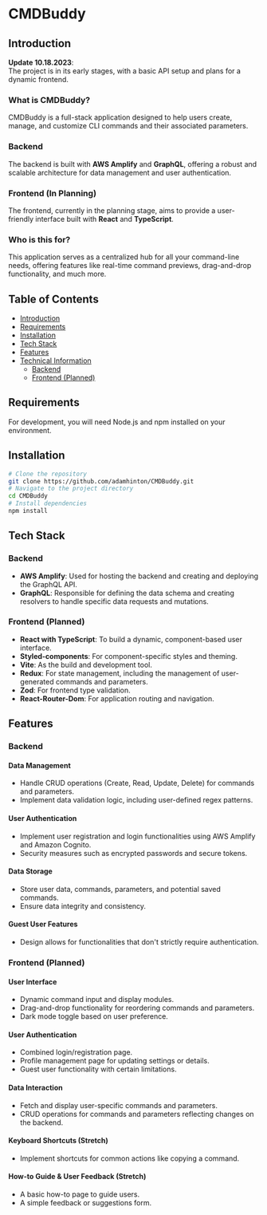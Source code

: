 # CMDBuddy

## Introduction

**Update 10.18.2023**:  
The project is in its early stages, with a basic API setup and plans for a dynamic frontend.

### What is CMDBuddy?
CMDBuddy is a full-stack application designed to help users create, manage, and customize CLI commands and their associated parameters.

### Backend
The backend is built with **AWS Amplify** and **GraphQL**, offering a robust and scalable architecture for data management and user authentication.

### Frontend (In Planning)
The frontend, currently in the planning stage, aims to provide a user-friendly interface built with **React** and **TypeScript**.

### Who is this for?
This application serves as a centralized hub for all your command-line needs, offering features like real-time command previews, drag-and-drop functionality, and much more.


## Table of Contents

- [Introduction](#introduction)
- [Requirements](#requirements)
- [Installation](#installation)
- [Tech Stack](#tech-stack)
- [Features](#features)
- [Technical Information](#technical-information)
  - [Backend](#backend)
  - [Frontend (Planned)](#frontend-planned)

## Requirements

For development, you will need Node.js and npm installed on your environment.

## Installation

```bash
# Clone the repository
git clone https://github.com/adamhinton/CMDBuddy.git
# Navigate to the project directory
cd CMDBuddy
# Install dependencies
npm install
```

## Tech Stack

### Backend

- **AWS Amplify**: Used for hosting the backend and creating and deploying the GraphQL API.
- **GraphQL**: Responsible for defining the data schema and creating resolvers to handle specific data requests and mutations.

### Frontend (Planned)

- **React with TypeScript**: To build a dynamic, component-based user interface.
- **Styled-components**: For component-specific styles and theming.
- **Vite**: As the build and development tool.
- **Redux**: For state management, including the management of user-generated commands and parameters.
- **Zod**: For frontend type validation.
- **React-Router-Dom**: For application routing and navigation.



## Features

### Backend

#### Data Management
- Handle CRUD operations (Create, Read, Update, Delete) for commands and parameters.
- Implement data validation logic, including user-defined regex patterns.

#### User Authentication
- Implement user registration and login functionalities using AWS Amplify and Amazon Cognito.
- Security measures such as encrypted passwords and secure tokens.

#### Data Storage
- Store user data, commands, parameters, and potential saved commands.
- Ensure data integrity and consistency.

#### Guest User Features
- Design allows for functionalities that don't strictly require authentication.

### Frontend (Planned)

#### User Interface
- Dynamic command input and display modules.
- Drag-and-drop functionality for reordering commands and parameters.
- Dark mode toggle based on user preference.

#### User Authentication
- Combined login/registration page.
- Profile management page for updating settings or details.
- Guest user functionality with certain limitations.

#### Data Interaction
- Fetch and display user-specific commands and parameters.
- CRUD operations for commands and parameters reflecting changes on the backend.

#### Keyboard Shortcuts (Stretch)
- Implement shortcuts for common actions like copying a command.

#### How-to Guide & User Feedback (Stretch)
- A basic how-to page to guide users.
- A simple feedback or suggestions form.

